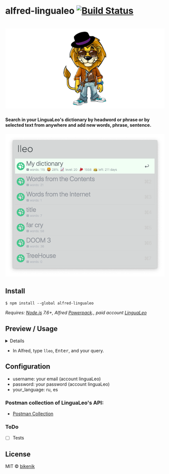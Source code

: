 # alfred-lingualeo [![Build Status](https://travis-ci.org/bikenik/alfred-lingualeo.svg?branch=master)](https://travis-ci.org/bikenik/alfred-lingualeo)

# ![LinguaLeo](media-readme/icon.png)

#### Search in your LinguaLeo's dictionary by headword or phrase or by selected text from anywhere and add new words, phrase, sentence. 

![Search by headword](./media-readme/main-window.png)

## Install

```
$ npm install --global alfred-lingualeo
```

*Requires: [Node.js](https://nodejs.org) 7.6+, Alfred [Powerpack](https://www.alfredapp.com/powerpack/)., paid account [LinguaLeo](https://lingualeo.com)*

## Preview / Usage

<details>
 

<!-- toc -->

#### Create, choose and delete your words in LinguaLeo
![Create, choose and delete your words in LinguaLeo](./media-readme/delete-action.png)
![Create, choose and delete your words in LinguaLeo](./media-readme/add-word.png)
#### Use <kbd>⌥ + ↵</kbd> to play soud of current word
![Create, choose and delete your decks in LinguaLeo](./media-readme/play-action.png)

<!-- tocstop -->

</details>

- In Alfred, type `lleo`, <kbd>Enter</kbd>, and your query.

## Configuration

- username: your email (account linguaLeo)
- password: your password (account linguaLeo)
- your_language: ru, es

### Postman collection of LinguaLeo's API:
- [Postman Collection](https://github.com/bikenik/alfred-lingualeo/blob/master/Lingua-Leo.postman_collection.json)

### ToDo
- [ ] Tests

## License

MIT © [bikenik](http://bikenik.org)
